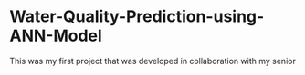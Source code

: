 # Water-Quality-Prediction-using-ANN-Model
This was my first project that was developed in collaboration with my senior
